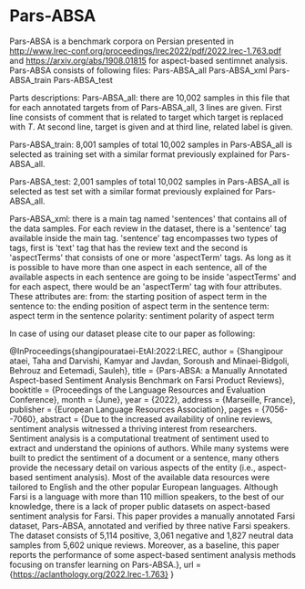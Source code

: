 # Pars-ABSA
Pars-ABSA is a benchmark corpora on Persian presented in http://www.lrec-conf.org/proceedings/lrec2022/pdf/2022.lrec-1.763.pdf and https://arxiv.org/abs/1908.01815 for aspect-based sentimnet analysis.
Pars-ABSA consists of following files:
	Pars-ABSA_all
	Pars-ABSA_xml
	Pars-ABSA_train
	Pars-ABSA_test

Parts descriptions:
Pars-ABSA_all: there are 10,002 samples in this file that for each annotated targets from of 
Pars-ABSA_all, 3 lines are given. First line consists of comment that is related to target which 
target is replaced with $T$. At second line, target is given and at third line, related label is 
given.

Pars-ABSA_train: 8,001 samples of total 10,002 samples in Pars-ABSA_all is selected as training set 
with a similar format previously explained for Pars-ABSA_all.

Pars-ABSA_test: 2,001 samples of total 10,002 samples in Pars-ABSA_all is selected as test set with 
a similar format previously explained for Pars-ABSA_all.

Pars-ABSA_xml: there is a main tag named 'sentences' that contains all of the data samples. For 
each review in the dataset, there is a 'sentence' tag available inside the main tag. 'sentence' tag 
encompasses two types of tags, first is 'text' tag that has the review text and the second is 
'aspectTerms' that consists of one or more 'aspectTerm' tags. As long as it is possible to have 
more than one aspect in each sentence, all of the available aspects in each sentence are going to 
be inside 'aspectTerms' and for each aspect, there would be an 'aspectTerm' tag with four attributes. 
These attributes are:
	from: the starting position of aspect term in the sentence
	to: the ending position of aspect term in the sentence
	term: aspect term in the sentence
	polarity: sentiment polarity of aspect term


In case of using our dataset please cite to our paper as following:


@InProceedings{shangipourataei-EtAl:2022:LREC,
  author    = {Shangipour ataei, Taha  and  Darvishi, Kamyar  and  Javdan, Soroush  and  Minaei-Bidgoli, Behrouz  and  Eetemadi, Sauleh},
  title     = {Pars-ABSA: a Manually Annotated Aspect-based Sentiment Analysis Benchmark on Farsi Product Reviews},
  booktitle      = {Proceedings of the Language Resources and Evaluation Conference},
  month          = {June},
  year           = {2022},
  address        = {Marseille, France},
  publisher      = {European Language Resources Association},
  pages     = {7056--7060},
  abstract  = {Due to the increased availability of online reviews, sentiment analysis witnessed a thriving interest from researchers. Sentiment analysis is a computational treatment of sentiment used to extract and understand the opinions of authors. While many systems were built to predict the sentiment of a document or a sentence, many others provide the necessary detail on various aspects of the entity (i.e., aspect-based sentiment analysis). Most of the available data resources were tailored to English and the other popular European languages. Although Farsi is a language with more than 110 million speakers, to the best of our knowledge, there is a lack of proper public datasets on aspect-based sentiment analysis for Farsi. This paper provides a manually annotated Farsi dataset, Pars-ABSA, annotated and verified by three native Farsi speakers. The dataset consists of 5,114 positive, 3,061 negative and 1,827 neutral data samples from 5,602 unique reviews. Moreover, as a baseline, this paper reports the performance of some aspect-based sentiment analysis methods focusing on transfer learning on Pars-ABSA.},
  url       = {https://aclanthology.org/2022.lrec-1.763}
}

